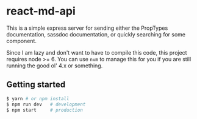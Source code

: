 # react-md-api
This is a simple express server for sending either the PropTypes documentation,
sassdoc documentation, or quickly searching for some component.

Since I am lazy and don't want to have to compile this code, this project requires
node >= 6. You can use `nvm` to manage this for you if you are still running the
good ol' 4.x or something.

## Getting started

```bash
$ yarn # or npm install
$ npm run dev   # development
$ npm start     # production
```


